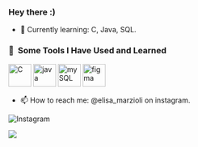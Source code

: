 ### Hey there :)



- 🌱 Currently learning: C, Java, SQL.

<h3> 🚀 &nbsp;Some Tools I Have Used and Learned</h3>
<p align="left">        
          
          
<img src="https://cdn.jsdelivr.net/gh/devicons/devicon/icons/c/c-line.svg" alt="C" width="45" height="45" />
<img src="https://cdn.jsdelivr.net/gh/devicons/devicon/icons/java/java-original-wordmark.svg" alt="java" width="45" height="45" />
<img src="https://cdn.jsdelivr.net/gh/devicons/devicon/icons/mysql/mysql-original-wordmark.svg" alt="mySQL" width="45" height="45" />
<img src="https://cdn.jsdelivr.net/gh/devicons/devicon/icons/figma/figma-original.svg"  alt="figma" width="45" height="45" />
</p>
          
- 📫 How to reach me: @elisa_marzioli on instagram.

![Instagram](https://img.shields.io/badge/Instagram-E4405F?style=for-the-badge&logo=Instagram&logoColor=white)

[![](https://s18955.pcdn.co/wp-content/uploads/2018/02/github.png)](https://github.com/user/repository/subscription)
